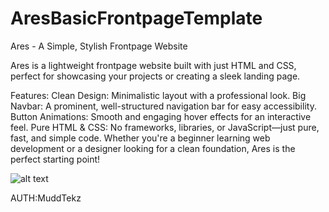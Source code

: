 # AresBasicFrontpageTemplate
Ares - A Simple, Stylish Frontpage Website

Ares is a lightweight frontpage website built with just HTML and CSS, perfect for showcasing your projects or creating a sleek landing page.

Features:
Clean Design: Minimalistic layout with a professional look.
Big Navbar: A prominent, well-structured navigation bar for easy accessibility.
Button Animations: Smooth and engaging hover effects for an interactive feel.
Pure HTML & CSS: No frameworks, libraries, or JavaScript—just pure, fast, and simple code.
Whether you're a beginner learning web development or a designer looking for a clean foundation, Ares is the perfect starting point!

![alt text](https://ibb.co/Gdjgrcn)

AUTH:MuddTekz
